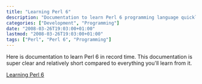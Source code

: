 ```yaml
---
title: "Learning Perl 6"
description: "Documentation to learn Perl 6 programming language quickly and efficiently"
categories: ["Development", "Programming"]
date: "2008-03-26T19:03:00+01:00"
lastmod: "2008-03-26T19:03:00+01:00"
tags: ["Perl", "Perl 6", "Programming"]
---
```


Here is documentation to learn Perl 6 in record time. This documentation is super clear and relatively short compared to everything you'll learn from it.

[Learning Perl 6](../../static/pdf/learningperl6.pdf)
